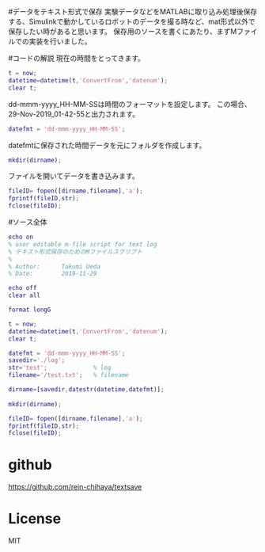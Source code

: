 #データをテキスト形式で保存 
実験データなどをMATLABに取り込み処理後保存する、Simulinkで動かしているロボットのデータを撮る時など、mat形式以外で保存したい時があると思います。 保存用のソースを書くにあたり、まずMファイルでの実装を行いました。

#コードの解説 
現在の時間をとってきます。

```matlab
t = now;
datetime=datetime(t,'ConvertFrom','datenum');
clear t;
```

dd-mmm-yyyy_HH-MM-SSは時間のフォーマットを設定します。 この場合、29-Nov-2019_01-42-55と出力されます。

```matlab
datefmt = 'dd-mmm-yyyy_HH-MM-SS';
```

datefmtに保存された時間データを元にフォルダを作成します。

```matlab
mkdir(dirname);
```

ファイルを開いてデータを書き込みます。

```matlab
fileID= fopen([dirname,filename],'a');
fprintf(fileID,str);
fclose(fileID);
```

#ソース全体

```matlab
echo on
% user editable m-file script for text log
% テキスト形式保存のためのMファイルスクリプト
%
% Author:      Takumi Ueda
% Date:        2019-11-29

echo off
clear all

format longG

t = now;
datetime=datetime(t,'ConvertFrom','datenum');
clear t;

datefmt = 'dd-mmm-yyyy_HH-MM-SS';
savedir='./log';
str='test';             % log
filename='/test.txt';   % filename

dirname=[savedir,datestr(datetime,datefmt)];
    
mkdir(dirname);

fileID= fopen([dirname,filename],'a');
fprintf(fileID,str);
fclose(fileID);
```
# github 

https://github.com/rein-chihaya/textsave

# License
MIT
